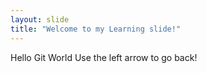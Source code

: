 ```yaml
---
layout: slide
title: "Welcome to my Learning slide!"
---
```

Hello Git World
Use the left arrow to go back!